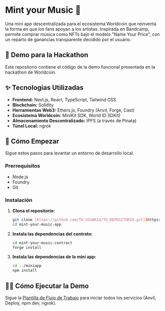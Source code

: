 # Mint your Music 🎵

Una mini app descentralizada para el ecosistema Worldcoin que reinventa la forma en que los fans apoyan a los artistas. Inspirada en Bandcamp, permite comprar música como NFTs bajo el modelo "Name Your Price", con un reparto de ganancias transparente decidido por el usuario.

## 🚀 Demo para la Hackathon

Este repositorio contiene el código de la demo funcional presentada en la hackathon de Worldcoin.

## ✨ Tecnologías Utilizadas

- **Frontend:** Next.js, React, TypeScript, Tailwind CSS
- **Blockchain:** Solidity
- **Herramientas Web3:** Ethers.js, Foundry (Anvil, Forge, Cast)
- **Ecosistema Worldcoin:** MiniKit SDK, World ID (IDKit)
- **Almacenamiento Descentralizado:** IPFS (a través de Pinata)
- **Túnel Local:** ngrok

## 🏁 Cómo Empezar

Sigue estos pasos para levantar un entorno de desarrollo local.

### Prerrequisitos

- Node.js
- Foundry
- Git

### Instalación

1.  **Clona el repositorio:**
    ```sh
    git clone [https://github.com/TU_USUARIO/TU_REPOSITORIO.git](https://github.com/TU_USUARIO/TU_REPOSITORIO.git)
    cd mint-your-music-app
    ```
2.  **Instala las dependencias del contrato:**
    ```sh
    cd mint-your-music-contract
    forge install
    ```
3.  **Instala las dependencias de la mini app:**
    ```sh
    cd ../miniapp
    npm install
    ```

## 🏃‍♂️ Cómo Ejecutar la Demo

Sigue la [Plantilla de Flujo de Trabajo](URL_A_TU_PLANTILLA_SI_LA_TIENES) para iniciar todos los servicios (Anvil, Deploy, npm dev, ngrok).
